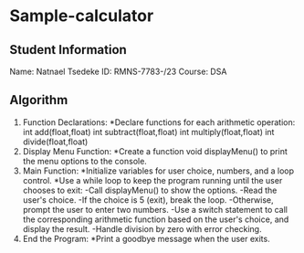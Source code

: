 # Sample-calculator

## Student Information
   Name: Natnael Tsedeke
   ID: RMNS-7783-/23
   Course: DSA
   
## Algorithm
1. Function Declarations:
    *Declare functions for each arithmetic operation:
        int add(float,float)
        int subtract(float,float)
        int multiply(float,float)
        int divide(float,float)
2. Display Menu Function:
    *Create a function void displayMenu() to print the menu options to the console.
3. Main Function:
    *Initialize variables for user choice, numbers, and a loop control.
    *Use a while loop to keep the program running until the user chooses to exit:
        -Call displayMenu() to show the options.
        -Read the user's choice.
        -If the choice is 5 (exit), break the loop.
        -Otherwise, prompt the user to enter two numbers.
        -Use a switch statement to call the corresponding arithmetic function based on the user's choice, and display the result.
        -Handle division by zero with error checking.
4. End the Program:
    *Print a goodbye message when the user exits.